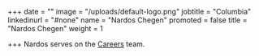 +++
date = ""
image = "/uploads/default-logo.png"
jobtitle = "Columbia"
linkedinurl = "#none"
name = "Nardos Chegen"
promoted = false
title = "Nardos Chegen"
weight = 1

+++
Nardos serves on the [Careers](/services/careers "careers") team.